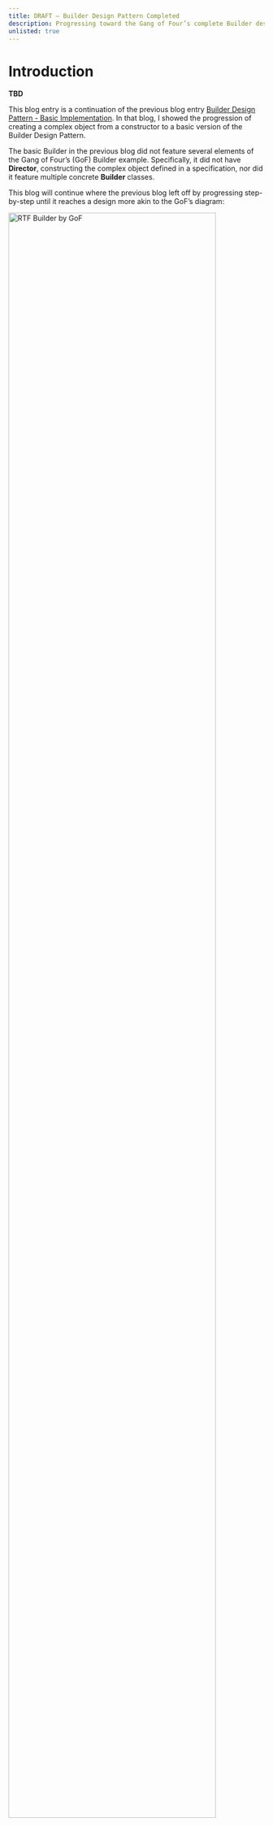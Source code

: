 ```yaml
---
title: DRAFT – Builder Design Pattern Completed
description: Progressing toward the Gang of Four’s complete Builder design
unlisted: true
---
```


# Introduction
__TBD__

This blog entry is a continuation of the previous blog entry [Builder Design Pattern - Basic Implementation]( https://jhumelsine.github.io/2025/08/13/builder-basic-impl.html). In that blog, I showed the progression of creating a complex object from a constructor to a basic version of the Builder Design Pattern.

The basic Builder in the previous blog did not feature several elements of the Gang of Four’s (GoF) Builder example. Specifically, it did not have __Director__, constructing the complex object defined in a specification, nor did it feature multiple concrete __Builder__ classes.

This blog will continue where the previous blog left off by progressing step-by-step until it reaches a design more akin to the GoF’s diagram:

<img src="/assets/Builder1-1.png" alt="RTF Builder by GoF" width = "90%" align="center" style="padding-right: 35px;">
 

These step-by-step transitions will pull the elements of the design apart along their seams. There will be a little messiness as I progress. It’s like reorganizing a room. You need to pull everything apart before you can organize the elements to put it back together.

This blog entry will primarily focus upon the design elements and implementation snippets in transition toward the GoF’s Builder design.

# Addressing Tight Coupling
The previous blog concluded with the [Pizza.Builder]( https://jhumelsine.github.io/2025/08/13/builder-basic-impl.html#the-pizzabuilder) design, which is a Builder, but a rather simple one. `Pizza.Builder` was declared as an inner class of `Pizza`, which tightly coupled the two classes. For some designs this may make perfect sense. However, this tight coupling won’t support the remaining GoF Builder behaviors that I want to convey; therefore, this next tranistion will decouple them to some degree.

Here is an intermediate redesign moving toward the GoF’s Builder; however, this would not be my final design. I must make some _accommodations_ in this design that I don’t particularly like, but they will make it easier to transition to the full GoF Builder design. I am mostly including this design since it is a transient transitional phase in moving toward the final design.

Here is the updated UML diagram with separate `PizzaBuilder` and `Pizza` class definitions. `Pizza` no longer has knowledge of nor depends upon `PizzaBuilder`. I also added a `Client` class to show how it uses `PizzaBuilder` to build a `Pizza` instance. The `Client` is the [Configurer](https://jhumelsine.github.io/2023/10/09/dependency-injection-design-pattern.html#configurer) in this design, and it will be the Configure throughout these design phases.

<img src="/assets/Builder-3-1.png" alt="Pizza/PizzaBuilder decoupling" width = "90%" align="center" style="padding: 35px;">

Here is the code:
```java
import java.util.*;

public class PizzaBuilder1 {
    public static void main(String[] args) {
        Pizza pizza1 = new PizzaBuilder(PizzaSize.LARGE)
            .addPepperoni()
            .addOnions()
            .build();
        System.out.println(pizza1);

        Pizza pizza2 = new PizzaBuilder(PizzaSize.MEDIUM)
            .addPepperoni()
            .addPeppers()
            .addOnions()
            .addBlackOlives()
            .build();
        System.out.println(pizza2);

        Pizza pizza3 = new PizzaBuilder(PizzaSize.SMALL).build();
        System.out.println(pizza3);
    }

}

enum PizzaSize {
    SMALL, MEDIUM, LARGE
}

public class PizzaBuilder {
    private PizzaSize size;
    private boolean pepperoni = false;
    private boolean peppers = false;
    private boolean onions = false;
    private boolean blackOlives = false;

    public PizzaBuilder(PizzaSize size) {
        this.size = size;
    }

    public PizzaBuilder addPepperoni() {
        pepperoni = true;
        return this;
    }

    public PizzaBuilder addPeppers() {
        peppers = true;
        return this;
    }

    public PizzaBuilder addOnions() {
        onions = true;
        return this;
    }

    public PizzaBuilder addBlackOlives() {
        blackOlives = true;
        return this;
    }

    public Pizza build() {
        return new Pizza(size, pepperoni, peppers, onions, blackOlives);
    }
}

class Pizza {
    private final PizzaSize size;
    private final boolean pepperoni;
    private final boolean peppers;
    private final boolean onions;
    private final boolean blackOlives;

    Pizza(PizzaSize size, boolean pepperoni, boolean peppers, boolean onions, boolean blackOlives) {
        this.size = size;
        this.pepperoni = pepperoni;
        this.peppers = peppers;
        this.onions = onions;
        this.blackOlives = blackOlives;
    }

    @Override
    public String toString() {
        StringBuilder description = new StringBuilder();
        description.append("Pizza Size: ").append(size);

        description.append(" with toppings:");
        boolean hasToppings = false;

        if (pepperoni) {
            description.append(" Pepperoni");
            hasToppings = true;
        }
        if (peppers) {
            if (hasToppings) description.append(",");
            description.append(" Peppers");
            hasToppings = true;
        }
        if (onions) {
            if (hasToppings) description.append(",");
            description.append(" Onions");
            hasToppings = true;
        }
        if (blackOlives) {
            if (hasToppings) description.append(",");
            description.append(" Black Olives");
            hasToppings = true;
        }

        if (!hasToppings) {
            description.append(" None");
        }

        return description.toString();
    }
}
```

# Extracting a PizzaBuilder Interface
The GoF’s Builder example declares a __Builder__ interface with several concrete __Builder__ classes. In this phase, I’m going to convert `PizzaBuilder` into an interface and move its implementation to `StandardPizzaBuilder`. Most of the rest of the design remains the same.

`Client` must still access the concrete Builder, now named `StandardPizzaBuilder`. That’s because `build()` is not declared in the `PizzaBuilder` interface. The interface only defines methods that define pizza toppings.

Each concrete class that implements `PizzaBuilder` can build its own type of product, which will become more obvious when I add a second concrete class. Concrete `PizzaBuilder` classes are not obligated to create a `Pizza` as their product.

Since the `Client` wants to create a `Pizza`, it will still reference the `StandardPizzaBuilder` class so that it has access to its `Pizza build()` method.

<img src="/assets/Builder-3-2.png" alt="PizzaBuilder Interface" width = "90%" align="center" style="padding: 35px;">
 
Here are the updated Java snippets. The entire implementation for each design phase is provided at [Complete Demo Code](#CompleteDemoCode).
```java
interface PizzaBuilder {
    void addPepperoni();

    void addPeppers();

    void addOnions();

    void addBlackOlives();
}

public class StandardPizzaBuilder implements PizzaBuilder {
    private PizzaSize size;
    private boolean pepperoni = false;
    private boolean peppers = false;
    private boolean onions = false;
    private boolean blackOlives = false;

    public StandardPizzaBuilder(PizzaSize size) {
        this.size = size;
    }

    @Override
    public void addPepperoni() {
        pepperoni = true;
    }

    @Override
    public void addPeppers() {
        peppers = true;
    }

    @Override
    public void addOnions() {
        onions = true;
    }

    @Override
    public void addBlackOlives() {
        blackOlives = true;
    }

    public Pizza build() {
        return new Pizza(size, pepperoni, peppers, onions, blackOlives);
    }
}
```

# Adding the Director
Every __Builder__ example I have provided thus far has featured a hardcoded construction. If the `Client` wishes to build a different `Pizza`, then that will require a code change. I want more flexibility in the design. I want a customer to be able to customize their Pizza. I want them to be able to put any combinations of toppings on it without having to update the implementation.

The GoF’s Builder design includes a __Director__ that will accommodate customized complex object construction. The __Director__ implements a method that the GoF called _parseRTF()_ in their domain specific example and _Construct()_ in their more generalized example. This method parses a specification, identifies construction details and delegates them to a `Builder` interface, whose reference has been provided as a method parameter. That is, `Construct()` does not know nor depend upon a specific concrete `Builder`. It only depends upon the `Builder` interface contract.

This first diagram features `PizzaDirector`. Its `construct()` method declares two parameters:
* `List<String> specification` which represents a specification that consists of multiple lines of strings. The specification origin may have been a text file or the selections on an app by the customer.
* `PizzaBuilder` which is the interface to which the `PizzaDirector` will direct its construction.

`setSize(PizzaSize size)` has also been added to `PizzaBuilder` thereby placing it in the `PizzaBuilder` interface contract, which makes more sense than its previous declaration as a constructor parameter. At least it makes more sense to me.

`construct(specification, pizzaBuilder)` iterates the specification one line at a time and based upon the spec value, it delegates to the appropriate `PizzaBuilder` method. `construct(specification, pizzaBuilder)` only initializes the `PizzaBuilder` by telling it the pizza size and toppings. It does not build the pizza itself.

<img src="/assets/Builder-3-3.png" alt="PizzaDirector details" width = "90%" align="center" style="padding: 35px;">

The previous diagram is only part of the design. `construct(…)` required too much space to fit the entire design on one diagram.

Here’s the complete design where the `construct(...)` details have been removed. A few items of note:
* `Client` no longer hardcodes the pizza. The pizza order resides within the specification. The other parts of `Client` are mostly the same as with the previous design.
* Except for moving the `PizzaSize` declaration from the `StandardPizzaBuilder` to the `PizzaBuilder` interface , `StandardPizzaBuilder` and `PizzaBuilder` have not changed.
* `Pizza` has never changed. Since it has no dependencies upon the rest of the design.

<img src="/assets/Builder-3-4.png" alt="Complete Design with PizzaDirector" width = "90%" align="center" style="padding: 35px;">
 
Here is the code for the updated elements in this design:
```java
StandardPizzaBuilder pizzaBuilder1 = new StandardPizzaBuilder();
PizzaDirector.construct(getLargePizzaSpecification(), pizzaBuilder1);
Pizza pizza1 = pizzaBuilder1.build();
System.out.println(pizza1);

private static List<String> getLargePizzaSpecification() {
    List<String> specification = new LinkedList<>();

    specification.add("Large");
    specification.add("pepperoni");
    specification.add("onions");

    return specification;
}

class PizzaDirector {

    public static void construct(List<String> specification, PizzaBuilder pizzaBuilder) throws Exception {
        for (String spec : specification) {
            switch (spec.toUpperCase()) {
                case "LARGE": pizzaBuilder.setSize(PizzaSize.LARGE); break;
                case "MEDIUM": pizzaBuilder.setSize(PizzaSize.MEDIUM); break;
                case "SMALL": pizzaBuilder.setSize(PizzaSize.SMALL); break;
                case "PEPPERONI": pizzaBuilder.addPepperoni(); break;
                case "PEPPERS": pizzaBuilder.addPeppers(); break;
                case "ONIONS": pizzaBuilder.addOnions(); break;
                case "BLACK OLIVES": pizzaBuilder.addBlackOlives(); break;
                default: throw new Exception("Unknown spec=" + spec);
            }
        }
    }
}

public class StandardPizzaBuilder implements PizzaBuilder {
    private PizzaSize size = null;
    private boolean pepperoni = false;
    private boolean peppers = false;
    private boolean onions = false;
    private boolean blackOlives = false;

    public void setSize(PizzaSize size) {
        this.size = size;
    }

    public void addPepperoni() {
        pepperoni = true;
    }

    public void addPeppers() {
        peppers = true;
    }

    public void addOnions() {
        onions = true;
    }

    public void addBlackOlives() {
        blackOlives = true;
    }

    public Pizza build() {
        return new Pizza(size, pepperoni, peppers, onions, blackOlives);
    }
}
```

# A New Concrete PizzaBuilder
The GoF also featured several concrete Builders. In this final design I’ll add `CaloriePizzaBuilder`, which is another `PizzaBuilder`. This design shows how simple it is to add a new concrete `PizzaBuilder` once the design infrastructure has matured.
`CaloriePizzaBuilder’s` product is the number of calories in the pizza, which is returned as an `int`.

Here’s the design that supports `CaloriePizzaBuilder`. Here are a few items of note:
* `CaloriePizzaBuiler` has been added.
* The `Client` has been updated, but barely. It creates a `CaloriePizzaBuilder` rather than a `StandardPizzaBuilder`. `calories` is a basic type rather than an object.
* Nothing else in the design changes.

<img src="/assets/Builder-3-5.png" alt="CaloriePizzaBuilder" width = "70%" align="center" style="padding: 35px;">

Here are snippets of the updated code. The `PizzaSize` will act as a scalar to increase the number of calories reflecting the fact that larger pizzas will have more calories.
```java
StandardPizzaBuilder pizzaBuilder1 = new StandardPizzaBuilder();
PizzaDirector.construct(getLargePizzaSpecification(), pizzaBuilder1);
Pizza pizza1 = pizzaBuilder1.build();
System.out.println(pizza1);

public class CaloriePizzaBuilder implements PizzaBuilder {
    private PizzaSize size = null;
    private int calories = 0;

    public void setSize(PizzaSize size) {
        this.size = size;
        calories += getSizeRatio(size) * 1000.0;
    }

    private double getSizeRatio(PizzaSize size) {
        switch (size) {
            case SMALL: return 1.0;
            case MEDIUM: return 1.5;
            case LARGE: return 2.0;
            default: return 0.0;
        }
    }

    public void addPepperoni() {
        calories += getSizeRatio(size) * 250;
    }

    public void addPeppers() {
        calories += getSizeRatio(size) * 30;
    }

    public void addOnions() {
        calories += getSizeRatio(size) * 25;
    }

    public void addBlackOlives() {
        calories += getSizeRatio(size) * 100;
    }

    public int getCalories() {
        return calories;
    }
}
```

# The Complete Design
This final diagram shows all elements in the design. Its structure mirrors the GoF’s example at the top of this blog and also available [here](https://jhumelsine.github.io/2025/08/08/builder-introduction.html#why-use-it).

Once the entire design assembled, it becomes obvious that the [Strategy Design Pattern](https://jhumelsine.github.io/2023/09/21/strategy-design-pattern.html) is a major design element in this design. For example, this design can easily accommodate more concrete `PizzaBuilders` such as `PricePizzaBuilder`, for which its implementation would look very similar to `CaloriePizzaBuilder`, but rather than calculating calories, it would calculate the cost of the built pizza.

<img src="/assets/Builder-3-6.png" alt="Complete Design" width = "80%" align="center" style="padding: 35px;">
 
# But Wait, There’s More
There’s one more aspect of Builder that’s useful. I think it’s the most important aspect of Builder, but the GoF don’t really mention it. I’ll cover that in the next and final Builder blog entry.

# Summary
__TBD__

# References
See: [Previous Blog References](https://jhumelsine.github.io/2025/08/08/builder-introduction.html#references)

# Complete Demo Code
Here’s the entire implementation up to this point as one file. Copy and paste it into a Java environment and execute it. If you don’t have Java, try this [Online Java Environment](https://www.programiz.com/java-programming/online-compiler/). Add more tests. Play with the implementation. Refactor some of the code.

## Addressing Tight Coupling
```java
import java.util.*;

public class PizzaBuilder1 {
    public static void main(String[] args) {
        Pizza pizza1 = new PizzaBuilder(PizzaSize.LARGE)
            .addPepperoni()
            .addOnions()
            .build();
        System.out.println(pizza1);

        Pizza pizza2 = new PizzaBuilder(PizzaSize.MEDIUM)
            .addPepperoni()
            .addPeppers()
            .addOnions()
            .addBlackOlives()
            .build();
        System.out.println(pizza2);

        Pizza pizza3 = new PizzaBuilder(PizzaSize.SMALL).build();
        System.out.println(pizza3);
    }

}

enum PizzaSize {
    SMALL, MEDIUM, LARGE
}

public class PizzaBuilder {
    private PizzaSize size;
    private boolean pepperoni = false;
    private boolean peppers = false;
    private boolean onions = false;
    private boolean blackOlives = false;

    public PizzaBuilder(PizzaSize size) {
        this.size = size;
    }

    public PizzaBuilder addPepperoni() {
        pepperoni = true;
        return this;
    }

    public PizzaBuilder addPeppers() {
        peppers = true;
        return this;
    }

    public PizzaBuilder addOnions() {
        onions = true;
        return this;
    }

    public PizzaBuilder addBlackOlives() {
        blackOlives = true;
        return this;
    }

    public Pizza build() {
        return new Pizza(size, pepperoni, peppers, onions, blackOlives);
    }
}

class Pizza {
    private final PizzaSize size;
    private final boolean pepperoni;
    private final boolean peppers;
    private final boolean onions;
    private final boolean blackOlives;

    Pizza(PizzaSize size, boolean pepperoni, boolean peppers, boolean onions, boolean blackOlives) {
        this.size = size;
        this.pepperoni = pepperoni;
        this.peppers = peppers;
        this.onions = onions;
        this.blackOlives = blackOlives;
    }

    @Override
    public String toString() {
        StringBuilder description = new StringBuilder();
        description.append("Pizza Size: ").append(size);

        description.append(" with toppings:");
        boolean hasToppings = false;

        if (pepperoni) {
            description.append(" Pepperoni");
            hasToppings = true;
        }
        if (peppers) {
            if (hasToppings) description.append(",");
            description.append(" Peppers");
            hasToppings = true;
        }
        if (onions) {
            if (hasToppings) description.append(",");
            description.append(" Onions");
            hasToppings = true;
        }
        if (blackOlives) {
            if (hasToppings) description.append(",");
            description.append(" Black Olives");
            hasToppings = true;
        }

        if (!hasToppings) {
            description.append(" None");
        }

        return description.toString();
    }
}
```

## Extracting a PizzaBuilder Interface
```java
import java.util.*;

public class PizzaBuilder2 {
    public static void main(String[] args) {
        StandardPizzaBuilder pizzaBuilder1 = new StandardPizzaBuilder(PizzaSize.LARGE);
        pizzaBuilder1.addPepperoni();
        pizzaBuilder1.addOnions();
        Pizza pizza1 = pizzaBuilder1.build();
        System.out.println(pizza1);

        StandardPizzaBuilder pizzaBuilder2 = new StandardPizzaBuilder(PizzaSize.MEDIUM);
        pizzaBuilder2.addPepperoni();
        pizzaBuilder2.addPeppers();
        pizzaBuilder2.addOnions();
        pizzaBuilder2.addBlackOlives();
        Pizza pizza2 = pizzaBuilder2.build();
        System.out.println(pizza2);

        StandardPizzaBuilder pizzaBuilder3 = new StandardPizzaBuilder(PizzaSize.SMALL);
        Pizza pizza3 = pizzaBuilder3.build();
        System.out.println(pizza3);
    }

}

enum PizzaSize {
    SMALL, MEDIUM, LARGE
}

interface PizzaBuilder {
    void addPepperoni();

    void addPeppers();

    void addOnions();

    void addBlackOlives();
}

public class StandardPizzaBuilder implements PizzaBuilder {
    private PizzaSize size;
    private boolean pepperoni = false;
    private boolean peppers = false;
    private boolean onions = false;
    private boolean blackOlives = false;

    public StandardPizzaBuilder(PizzaSize size) {
        this.size = size;
    }

    @Override
    public void addPepperoni() {
        pepperoni = true;
    }

    @Override
    public void addPeppers() {
        peppers = true;
    }

    @Override
    public void addOnions() {
        onions = true;
    }

    @Override
    public void addBlackOlives() {
        blackOlives = true;
    }

    public Pizza build() {
        return new Pizza(size, pepperoni, peppers, onions, blackOlives);
    }
}

class Pizza {
    private final PizzaSize size;
    private final boolean pepperoni;
    private final boolean peppers;
    private final boolean onions;
    private final boolean blackOlives;

    Pizza(PizzaSize size, boolean pepperoni, boolean peppers, boolean onions, boolean blackOlives) {
        this.size = size;
        this.pepperoni = pepperoni;
        this.peppers = peppers;
        this.onions = onions;
        this.blackOlives = blackOlives;
    }

    @Override
    public String toString() {
        StringBuilder description = new StringBuilder();
        description.append("Pizza Size: ").append(size);

        description.append(" with toppings:");
        boolean hasToppings = false;

        if (pepperoni) {
            description.append(" Pepperoni");
            hasToppings = true;
        }
        if (peppers) {
            if (hasToppings) description.append(",");
            description.append(" Peppers");
            hasToppings = true;
        }
        if (onions) {
            if (hasToppings) description.append(",");
            description.append(" Onions");
            hasToppings = true;
        }
        if (blackOlives) {
            if (hasToppings) description.append(",");
            description.append(" Black Olives");
            hasToppings = true;
        }

        if (!hasToppings) {
            description.append(" None");
        }

        return description.toString();
    }
}
```

## Adding the Director
```java
import java.util.*;

public class PizzaBuilder3 {
    public static void main(String[] args) throws Exception {
        StandardPizzaBuilder pizzaBuilder1 = new StandardPizzaBuilder();
        PizzaDirector.construct(getLargePizzaSpecification(), pizzaBuilder1);
        Pizza pizza1 = pizzaBuilder1.build();
        System.out.println(pizza1);

        StandardPizzaBuilder pizzaBuilder2 = new StandardPizzaBuilder();
        PizzaDirector.construct(getMediumPizzaSpecification(), pizzaBuilder2);
        Pizza pizza2 = pizzaBuilder2.build();
        System.out.println(pizza2);

        StandardPizzaBuilder pizzaBuilder3 = new StandardPizzaBuilder();
        PizzaDirector.construct(getSmallPizzaSpecification(), pizzaBuilder3);
        Pizza pizza3 = pizzaBuilder3.build();
        System.out.println(pizza3);
    }

    private static List<String> getLargePizzaSpecification() {
        List<String> specification = new LinkedList<>();

        specification.add("Large");
        specification.add("pepperoni");
        specification.add("onions");

        return specification;
    }

    private static List<String> getMediumPizzaSpecification() {
        List<String> specification = new LinkedList<>();

        specification.add("Medium");
        specification.add("pepperoni");
        specification.add("peppers");
        specification.add("onions");
        specification.add("black olives");

        return specification;
    }

    private static List<String> getSmallPizzaSpecification() {
        List<String> specification = new LinkedList<>();

        specification.add("Small");

        return specification;
    }

}

enum PizzaSize {
    SMALL, MEDIUM, LARGE
}

class PizzaDirector {

    public static void construct(List<String> specification, PizzaBuilder pizzaBuilder) throws Exception {
        for (String spec : specification) {
            switch (spec.toUpperCase()) {
                case "LARGE": pizzaBuilder.setSize(PizzaSize.LARGE); break;
                case "MEDIUM": pizzaBuilder.setSize(PizzaSize.MEDIUM); break;
                case "SMALL": pizzaBuilder.setSize(PizzaSize.SMALL); break;
                case "PEPPERONI": pizzaBuilder.addPepperoni(); break;
                case "PEPPERS": pizzaBuilder.addPeppers(); break;
                case "ONIONS": pizzaBuilder.addOnions(); break;
                case "BLACK OLIVES": pizzaBuilder.addBlackOlives(); break;
                default: throw new Exception("Unknown spec=" + spec);
            }
        }
    }
}

interface PizzaBuilder {
    void setSize(PizzaSize size);

    void addPepperoni();

    void addPeppers();

    void addOnions();

    void addBlackOlives();
}

public class StandardPizzaBuilder implements PizzaBuilder {
    private PizzaSize size = null;
    private boolean pepperoni = false;
    private boolean peppers = false;
    private boolean onions = false;
    private boolean blackOlives = false;

    public void setSize(PizzaSize size) {
        this.size = size;
    }

    public void addPepperoni() {
        pepperoni = true;
    }

    public void addPeppers() {
        peppers = true;
    }

    public void addOnions() {
        onions = true;
    }

    public void addBlackOlives() {
        blackOlives = true;
    }

    public Pizza build() {
        return new Pizza(size, pepperoni, peppers, onions, blackOlives);
    }
}

class Pizza {
    private final PizzaSize size;
    private final boolean pepperoni;
    private final boolean peppers;
    private final boolean onions;
    private final boolean blackOlives;

    Pizza(PizzaSize size, boolean pepperoni, boolean peppers, boolean onions, boolean blackOlives) {
        if (size == null) throw new NullPointerException();
        this.size = size;
        this.pepperoni = pepperoni;
        this.peppers = peppers;
        this.onions = onions;
        this.blackOlives = blackOlives;
    }

    @Override
    public String toString() {
        StringBuilder description = new StringBuilder();
        description.append("Pizza Size: ").append(size);

        description.append(" with toppings:");
        boolean hasToppings = false;

        if (pepperoni) {
            description.append(" Pepperoni");
            hasToppings = true;
        }
        if (peppers) {
            if (hasToppings) description.append(",");
            description.append(" Peppers");
            hasToppings = true;
        }
        if (onions) {
            if (hasToppings) description.append(",");
            description.append(" Onions");
            hasToppings = true;
        }
        if (blackOlives) {
            if (hasToppings) description.append(",");
            description.append(" Black Olives");
            hasToppings = true;
        }

        if (!hasToppings) {
            description.append(" None");
        }

        return description.toString();
    }
}
```

## A New Concrete PizzaBuilder
import java.util.*;

public class PizzaBuilder4 {
    public static void main(String[] args) throws Exception {
        StandardPizzaBuilder pizzaBuilder1 = new StandardPizzaBuilder();
        PizzaDirector.construct(getLargePizzaSpecification(), pizzaBuilder1);
        Pizza pizza1 = pizzaBuilder1.build();
        System.out.println(pizza1);

        StandardPizzaBuilder pizzaBuilder2 = new StandardPizzaBuilder();
        PizzaDirector.construct(getMediumPizzaSpecification(), pizzaBuilder2);
        Pizza pizza2 = pizzaBuilder2.build();
        System.out.println(pizza2);

        StandardPizzaBuilder pizzaBuilder3 = new StandardPizzaBuilder();
        PizzaDirector.construct(getSmallPizzaSpecification(), pizzaBuilder3);
        Pizza pizza3 = pizzaBuilder3.build();
        System.out.println(pizza3);

        int calories = 0;

        CaloriePizzaBuilder pizzaBuilder4 = new CaloriePizzaBuilder();
        PizzaDirector.construct(getLargePizzaSpecification(), pizzaBuilder4);
        calories = pizzaBuilder4.getCalories();
        System.out.format("Pizza has %d calories.\n", calories);

        CaloriePizzaBuilder pizzaBuilder5 = new CaloriePizzaBuilder();
        PizzaDirector.construct(getMediumPizzaSpecification(), pizzaBuilder5);
        calories = pizzaBuilder5.getCalories();
        System.out.format("Pizza has %d calories.\n", calories);

        CaloriePizzaBuilder pizzaBuilder6 = new CaloriePizzaBuilder();
        PizzaDirector.construct(getSmallPizzaSpecification(), pizzaBuilder6);
        calories = pizzaBuilder6.getCalories();
        System.out.format("Pizza has %d calories.\n", calories);
    }

    private static List<String> getLargePizzaSpecification() {
        List<String> specification = new LinkedList<>();

        specification.add("Large");
        specification.add("pepperoni");
        specification.add("onions");

        return specification;
    }

    private static List<String> getMediumPizzaSpecification() {
        List<String> specification = new LinkedList<>();

        specification.add("Medium");
        specification.add("pepperoni");
        specification.add("peppers");
        specification.add("onions");
        specification.add("black olives");

        return specification;
    }

    private static List<String> getSmallPizzaSpecification() {
        List<String> specification = new LinkedList<>();

        specification.add("Small");

        return specification;
    }

}

enum PizzaSize {
    SMALL, MEDIUM, LARGE
}

class PizzaDirector {

    public static void construct(List<String> specification, PizzaBuilder pizzaBuilder) throws Exception {
        for (String spec : specification) {
            switch (spec.toUpperCase()) {
                case "LARGE": pizzaBuilder.setSize(PizzaSize.LARGE); break;
                case "MEDIUM": pizzaBuilder.setSize(PizzaSize.MEDIUM); break;
                case "SMALL": pizzaBuilder.setSize(PizzaSize.SMALL); break;
                case "PEPPERONI": pizzaBuilder.addPepperoni(); break;
                case "PEPPERS": pizzaBuilder.addPeppers(); break;
                case "ONIONS": pizzaBuilder.addOnions(); break;
                case "BLACK OLIVES": pizzaBuilder.addBlackOlives(); break;
                default: throw new Exception("Unknown spec=" + spec);
            }
        }
    }
}

interface PizzaBuilder {
    void setSize(PizzaSize size);

    void addPepperoni();

    void addPeppers();

    void addOnions();

    void addBlackOlives();
}

public class StandardPizzaBuilder implements PizzaBuilder {
    private PizzaSize size = null;
    private boolean pepperoni = false;
    private boolean peppers = false;
    private boolean onions = false;
    private boolean blackOlives = false;

    public void setSize(PizzaSize size) {
        this.size = size;
    }

    public void addPepperoni() {
        pepperoni = true;
    }

    public void addPeppers() {
        peppers = true;
    }

    public void addOnions() {
        onions = true;
    }

    public void addBlackOlives() {
        blackOlives = true;
    }

    public Pizza build() {
        return new Pizza(size, pepperoni, peppers, onions, blackOlives);
    }
}

class Pizza {
    private final PizzaSize size;
    private final boolean pepperoni;
    private final boolean peppers;
    private final boolean onions;
    private final boolean blackOlives;

    Pizza(PizzaSize size, boolean pepperoni, boolean peppers, boolean onions, boolean blackOlives) {
        if (size == null) throw new NullPointerException();
        this.size = size;
        this.pepperoni = pepperoni;
        this.peppers = peppers;
        this.onions = onions;
        this.blackOlives = blackOlives;
    }

    @Override
    public String toString() {
        StringBuilder description = new StringBuilder();
        description.append("Pizza Size: ").append(size);

        description.append(" with toppings:");
        boolean hasToppings = false;

        if (pepperoni) {
            description.append(" Pepperoni");
            hasToppings = true;
        }
        if (peppers) {
            if (hasToppings) description.append(",");
            description.append(" Peppers");
            hasToppings = true;
        }
        if (onions) {
            if (hasToppings) description.append(",");
            description.append(" Onions");
            hasToppings = true;
        }
        if (blackOlives) {
            if (hasToppings) description.append(",");
            description.append(" Black Olives");
            hasToppings = true;
        }

        if (!hasToppings) {
            description.append(" None");
        }

        return description.toString();
    }
}

public class CaloriePizzaBuilder implements PizzaBuilder {
    private PizzaSize size = null;
    private int calories = 0;

    public void setSize(PizzaSize size) {
        this.size = size;
        calories += getSizeRatio(size) * 1000.0;
    }

    private double getSizeRatio(PizzaSize size) {
        switch (size) {
            case SMALL: return 1.0;
            case MEDIUM: return 1.5;
            case LARGE: return 2.0;
            default: return 0.0;
        }
    }

    public void addPepperoni() {
        calories += getSizeRatio(size) * 250;
    }

    public void addPeppers() {
        calories += getSizeRatio(size) * 30;
    }

    public void addOnions() {
        calories += getSizeRatio(size) * 25;
    }

    public void addBlackOlives() {
        calories += getSizeRatio(size) * 100;
    }

    public int getCalories() {
        return calories;
    }
}
```java
```



